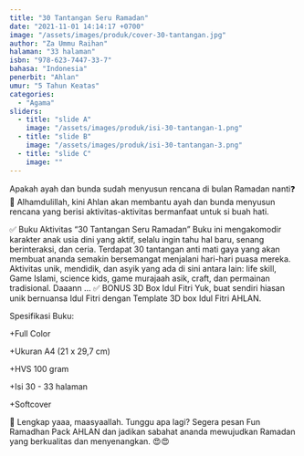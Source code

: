 ```yaml
---
title: "30 Tantangan Seru Ramadan"
date: "2021-11-01 14:14:17 +0700"
image: "/assets/images/produk/cover-30-tantangan.jpg"
author: "Za Ummu Raihan"
halaman: "33 halaman"
isbn: "978-623-7447-33-7"
bahasa: "Indonesia"
penerbit: "Ahlan"
umur: "5 Tahun Keatas"
categories: 
  - "Agama"
sliders: 
  - title: "slide A"
    image: "/assets/images/produk/isi-30-tantangan-1.png"
  - title: "slide B"
    image: "/assets/images/produk/isi-30-tantangan-3.png"
  - title: "slide C"
    image: ""
---
```


Apakah ayah dan bunda sudah menyusun rencana di bulan Ramadan nanti❓
📌 Alhamdulillah, kini Ahlan akan membantu ayah dan bunda menyusun rencana yang berisi aktivitas-aktivitas bermanfaat untuk si buah hati.

✅ Buku Aktivitas “30 Tantangan Seru Ramadan”
Buku ini mengakomodir karakter anak usia dini yang aktif, selalu ingin tahu hal baru, senang berinteraksi, dan ceria. Terdapat 30 tantangan anti mati gaya yang akan membuat ananda semakin bersemangat menjalani hari-hari puasa mereka. Aktivitas unik, mendidik, dan asyik yang ada di sini antara lain: life skill, Game Islami, science kids, game murajaah asik, craft, dan permainan tradisional.
Daaann ... 
✅ BONUS 3D Box Idul Fitri
Yuk, buat sendiri hiasan unik bernuansa Idul Fitri dengan Template 3D box Idul Fitri AHLAN.


Spesifikasi Buku:

+Full Color

+Ukuran A4 (21 x 29,7 cm)

+HVS 100 gram

+Isi 30 - 33 halaman

+Softcover

💞 Lengkap yaaa, maasyaallah. Tunggu apa lagi? Segera pesan Fun Ramadhan Pack AHLAN dan jadikan sabahat ananda mewujudkan Ramadan yang berkualitas dan menyenangkan. 😍😍
